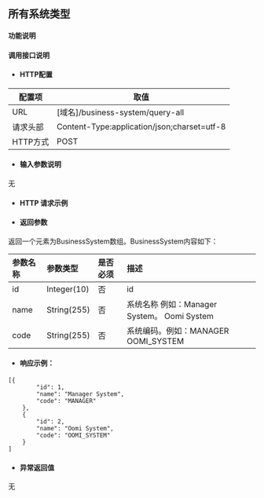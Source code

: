 ## 所有系统类型

#### 功能说明



#### 调用接口说明

* #### HTTP配置

| 配置项 | 取值 |
| --- | --- |
| URL | \[域名\]/business-system/query-all|
| 请求头部 | Content-Type:application/json;charset=utf-8 |
| HTTP方式 | POST|

* #### 输入参数说明
无

* #### HTTP 请求示例


* #### 返回参数

返回一个元素为BusinessSystem数组。BusinessSystem内容如下：

| 参数名称 | 参数类型 | 是否必须 | 描述 |
| :--- | :--- | :--- | :--- |
| id            | Integer\(10\) | 否 | id|
| name| String\(255\) | 否 | 系统名称 例如：Manager System。 Oomi System|
| code| String\(255\) | 否 | 系统编码。例如：MANAGER OOMI_SYSTEM|



* #### 响应示例：

```
[{
		"id": 1,
		"name": "Manager System",
		"code": "MANAGER"
	},
	{
		"id": 2,
		"name": "Oomi System",
		"code": "OOMI_SYSTEM"
	}
]

```


* #### 异常返回值

无




